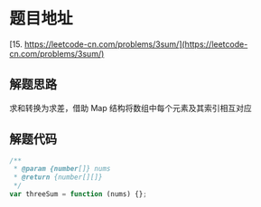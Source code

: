 # 题目地址

[15. https://leetcode-cn.com/problems/3sum/](https://leetcode-cn.com/problems/3sum/)

## 解题思路

求和转换为求差，借助 Map 结构将数组中每个元素及其索引相互对应

## 解题代码

```js
/**
 * @param {number[]} nums
 * @return {number[][]}
 */
var threeSum = function (nums) {};
```
